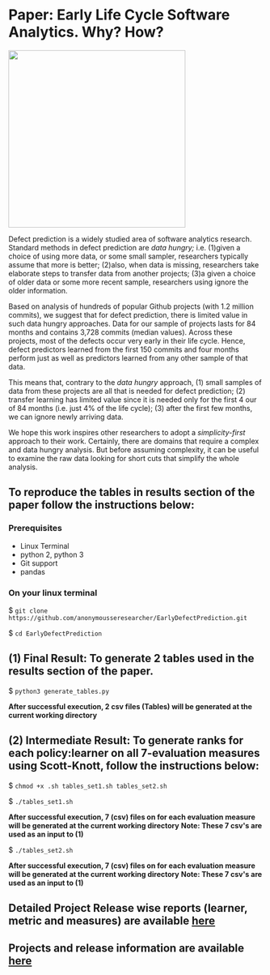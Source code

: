 # Paper: Early Life Cycle Software Analytics. Why? How?

<img src="https://upload.wikimedia.org/wikipedia/commons/7/73/Alarm_Clock_Vector.svg" width="350">

Defect prediction is a widely studied
area of software analytics research.
Standard methods in defect prediction  are *data hungry;* i.e.
(1)given a choice of using more
data, or some small sampler, researchers typically assume that more is better;
(2)also, when data is missing, researchers take elaborate steps to transfer data from another projects;
(3)a given a choice of older data or some more recent sample,
researchers using ignore the older information.

Based on analysis of hundreds  of popular Github projects (with 1.2 million commits),
we suggest that for defect prediction, there is limited value in such data hungry approaches.
Data for our sample of projects lasts
  for 84  months   and contains  3,728  commits (median values).
Across these projects, most of the defects occur very early
in their life cycle.
Hence,
defect predictors learned from the first
150 commits and four months  perform
just as well as predictors learned from any other sample of that data.

This means that, contrary to the *data hungry* approach,  (1) small samples of data from these projects
are all that is needed for defect prediction;
(2) transfer learning has limited value
since it is needed only for the first   4 our of 84 months (i.e. 
just  4\% of the life cycle);
(3) after the first few months, we can ignore  newly arriving data.

We hope this work inspires other researchers to adopt a *simplicity-first*
approach to their work. Certainly, there are domains  that require
a complex and data hungry analysis. But before   assuming
complexity, it can be useful to examine the raw data looking for short cuts
that simplify the whole
analysis. 

## To reproduce the tables in results section of the paper follow the instructions below:

### Prerequisites

* Linux Terminal
* python 2, python 3
* Git support
* pandas

### On your linux terminal

$ `git clone https://github.com/anonymousseresearcher/EarlyDefectPrediction.git`

$ `cd EarlyDefectPrediction`

## (1) Final Result: To generate 2 tables used in the results section of the paper.

$ `python3 generate_tables.py`

**After successful execution, 2 csv files (Tables) will be generated at the current working directory**

## (2) Intermediate Result: To generate ranks for each policy:learner on all 7-evaluation measures using Scott-Knott, follow the instructions below:

$ `chmod +x .sh tables_set1.sh tables_set2.sh`

$ `./tables_set1.sh`

**After successful execution, 7 (csv) files on for each evaluation measure will be generated at the current working directory**
**Note: These 7 csv's are used as an input to (1)**

$ `./tables_set2.sh`

**After successful execution, 7 (csv) files on for each evaluation measure will be generated at the current working directory**
**Note: These 7 csv's are used as an input to (1)**

## Detailed Project Release wise reports (learner, metric and measures) are available [here](https://github.com/anonymousseresearcher/EarlyDefectPrediction/tree/master/results/detailed_report)

## Projects and release information are available [here](https://github.com/anonymousseresearcher/EarlyDefectPrediction/tree/master/data)


